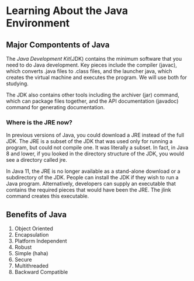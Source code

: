 # Learning About the Java Environment

## Major Compontents of Java
The <i>Java Development Kit</i>(JDK) contains the minimum software that you need to do Java development. Key pieces include the compiler (javac), which converts .java files to .class files, and the launcher java, which creates the virtual machine and executes the program. We will use both for studying.

The JDK also contains other tools including the archiver (jar) command, which can package files together, and the API documentation (javadoc) command for generating documentation.

### Where is the JRE now?
In previous versions of Java, you could download a JRE instead of the full JDK. The JRE is a subset of the JDK that was used only for running a program, but could not compile one. It was literally a subset. In fact, in Java 8 and lower, if you looked in the directory structure of the JDK, you would see a directory called jre.

In Java 11, the JRE is no longer available as a stand-alone download or a subdirectory of the JDK. People can install the JDK if they wish to run a Java program. Alternatively, developers can supply an executable that contains the required pieces that would have been the JRE. The jlink command creates this executable.

## Benefits of Java
1. Object Oriented
2. Encapsulation
3. Platform Independent
4. Robust
6. Simple (haha)
7. Secure
8. Multithreaded
9. Backward Compatible

